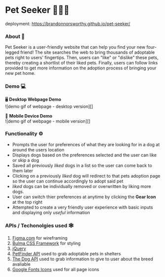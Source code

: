 # Pet Seeker 🧑💘🐶

deployment:  https://brandonnorsworthy.github.io/pet-seeker/

### About 🐶

Pet Seeker is a user-friendly website that can help you find your new four-legged friend! The site searches the web to bring thousands of adoptable pets right to users' fingertips. Then, users can "like" or "dislike" these pets, thereby creating a shortlist of their liked pets. Finally, users can follow links provided to get more information on the adoption process of bringing your new pet home.

### Demo 💻

🖥 **Desktop Webpage Demo**  
![demo gif of webpage - desktop version][]

📱 **Mobile Device Demo**  
![demo gif of webpage - mobile version][]

### Functionality ⚙

- Prompts the user for preferences of what they are looking for in a dog at around the users location
- Displays dogs based on the preferences selected and the user can like or skip a dog
- Saved all previously *liked* dogs in a list so the user can come back to them later
- Clicking on a previously *liked* dog will redirect to that pets adoption page so the user can continue accordingly to adopt said pet
- *liked* dogs can be individually removed or overwritten by liking more dogs.
- User can switch thier preferences at anytime by clicking the **Gear Icon** at the top right
- Attempted to create a very friendly user experience with basic inputs and displaying only *useful* information

### APIs / Techonolgies used 🕸

1. [Figma.com](https://www.figma.com/file/r0pl5xoIOIiw20MmY09eCY/Pet-Seeker?node-id=0%3A1) for wireframing
2. [Bulma CSS Framework](https://bulma.io/) for styling
3. [jQuery](https://jquery.com/)
4. [PetFinder API](https://www.petfinder.com/) used to grab adoptable pets in shelters
5. [The Dog API](https://thedogapi.com/) used to grab information to give to user about the breed avaliable
6. [Google Fonts Icons](https://fonts.google.com/icons) used for all page icons
